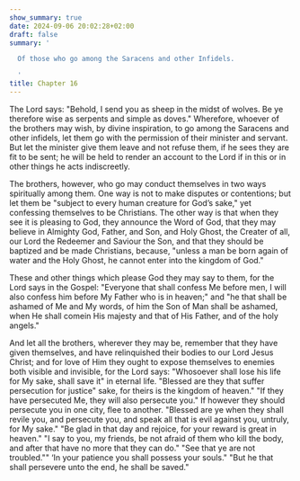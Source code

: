 ```yaml
---
show_summary: true
date: 2024-09-06 20:02:28+02:00
draft: false
summary: '

  Of those who go among the Saracens and other Infidels.

  '
title: Chapter 16
---
```






The Lord says: "Behold, I send you as sheep in the midst of wolves. Be ye therefore wise as serpents and simple as doves." Wherefore, whoever of the brothers may wish, by divine inspiration, to go among the Saracens and other infidels, let them go with the permission of their minister and servant. But let the minister give them leave and not refuse them, if he sees they are fit to be sent; he will be held to render an account to the Lord if in this or in other things he acts indiscreetly.

The brothers, however, who go may conduct themselves in two ways spiritually among them. One way is not to make disputes or contentions; but let them be "subject to every human creature for God’s sake," yet confessing themselves to be Christians. The other way is that when they see it is pleasing to God, they announce the Word of God, that they may believe in Almighty God, Father, and Son, and Holy Ghost, the Creater of all, our Lord the Redeemer and Saviour the Son, and that they should be baptized and be made Christians, because, "unless a man be born again of water and the Holy Ghost, he cannot enter into the kingdom of God."

These and other things which please God they may say to them, for the Lord says in the Gospel: "Everyone that shall confess Me before men, I will also confess him before My Father who is in heaven;" and "he that shall be ashamed of Me and My words, of him the Son of Man shall be ashamed, when He shall comein His majesty and that of His Father, and of the holy angels."

And let all the brothers, wherever they may be, remember that they have given themselves, and have relinquished their bodies to our Lord Jesus Christ; and for love of Him they ought to expose themselves to enemies both visible and invisible, for the Lord says: "Whosoever shall lose his life for My sake, shall save it" in eternal life. "Blessed are they that suffer persecution for justice" sake, for theirs is the kingdom of heaven." "If they have persecuted Me, they will also persecute you." If however they should persecute you in one city, flee to another. "Blessed are ye when they shall revile you, and persecute you, and speak all that is evil against you, untruly, for My sake." "Be glad in that day and rejoice, for your reward is great in heaven." "I say to you, my friends, be not afraid of them who kill the body, and after that have no more that they can do." "See that ye are not troubled."" ‘In your patience you shall possess your souls." "But he that shall persevere unto the end, he shall be saved."
